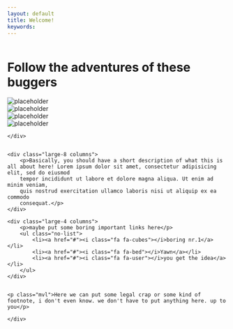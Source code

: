 ```yaml
---
layout: default
title: Welcome!
keywords:
---
```




<div class="row">
	<div class="small-centered column">


<h1 class="mvl">Follow the adventures of these buggers</h1>

<div class="slicky">
  <div><img src="http://placehold.it/900x400?text=We'll+put+some+cool+images+here" alt="placeholder"></div>
  <div><img src="http://placehold.it/900x400?text=and+one+here" alt="placeholder"></div>
  <div><img src="http://placehold.it/900x400?text=i+bet+this+will+be+best+image" alt="placeholder"></div>
  <div><img src="http://i.imgur.com/brJ6etC.png" alt="placeholder"></div>
</div>		


	</div>
</div>


<div class="row"> 

	<div class="large-8 columns">
		<p>Basically, you should have a short description of what this is all about here! Lorem ipsum dolor sit amet, consectetur adipisicing elit, sed do eiusmod
		tempor incididunt ut labore et dolore magna aliqua. Ut enim ad minim veniam,
		quis nostrud exercitation ullamco laboris nisi ut aliquip ex ea commodo
		consequat.</p>
	</div>

	<div class="large-4 columns">
		<p>maybe put some boring important links here</p>
		<ul class="no-list">
		    <li><a href="#"><i class="fa fa-cubes"></i>boring nr.1</a></li>
		    <li><a href="#"><i class="fa fa-bed"></i>Yawn</a></li>
		    <li><a href="#"><i class="fa fa-user"></i>you get the idea</a></li>
		</ul>
	</div>


</div>

<div class="row">
	<div class="medium-9 large-7 small-centered column">




	<p class="mvl">Here we can put some legal crap or some kind of footnote, i don't even know. we don't have to put anything here. up to you</p>
	
<!--		<p class="mvl">And out of the box, this supports <a href="http://fortawesome.github.io/Font-Awesome/">
		<i class="fa fa-flag fa-lg">	
		</i>
		font awesome</a>, so you can go crazy with <a href="http://fortawesome.github.io/Font-Awesome/icons/">the icons</a>: <i class="fa fa-bitcoin fa-lg">	
		</i> <i class="fa fa-cog fa-spin fa-lg">
		</i>. </p> 
-->
	</div>
</div>

